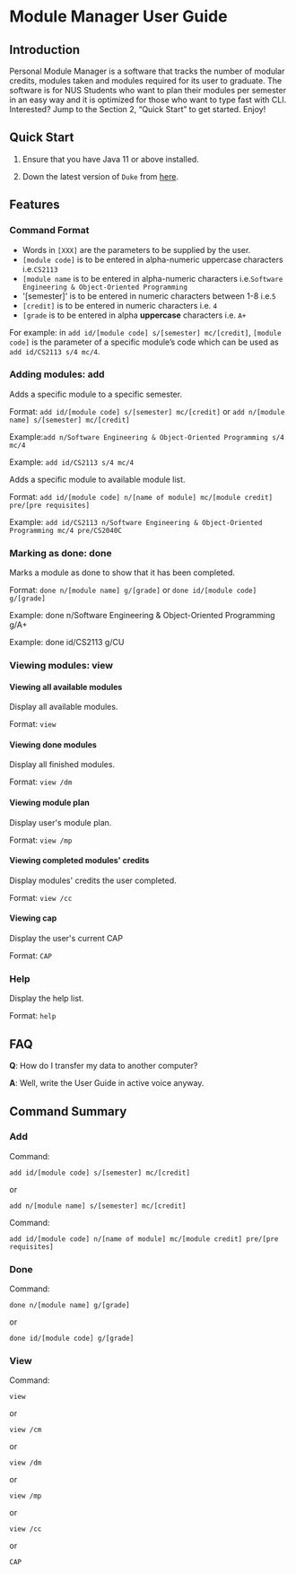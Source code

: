 # Module Manager User Guide

## Introduction

Personal Module Manager is a software that tracks the number of modular credits, modules taken and modules required 
for its user to graduate. The software is for NUS Students who want to plan their modules per semester in an easy way 
and it is optimized for those who want to type fast with CLI.
Interested? Jump to the Section 2, “Quick Start” to get started. Enjoy!

## Quick Start

1. Ensure that you have Java 11 or above installed.

2. Down the latest version of `Duke` from [here](https://github.com/AY1920S2-CS2113-T15-3/tp/releases).

## Features 

### Command Format

- Words in `[XXX]` are the parameters to be supplied by the user.
- `[module code]` is to be entered in alpha-numeric uppercase characters i.e.`CS2113`
- `[module name` is to be entered in alpha-numeric characters i.e.`Software Engineering & Object-Oriented Programming`
- '[semester]' is to be entered in numeric characters between 1-8 i.e.`5`
- `[credit]` is to be entered in numeric characters i.e. `4`
- `[grade` is to be entered in alpha **uppercase** characters i.e. `A+`


For example: in `​add id/[module code] s/[semester] mc/[credit]`, `[module code]` is the parameter of a specific 
module’s code which can be used as `add id/CS2113 s/4 mc/4`.

### Adding modules: add
Adds a specific module to a specific semester.

Format:​ 
`add id/[module code] s/[semester] mc/[credit]` or `add n/[module name] s/[semester] mc/[credit]`

Example:​ `add n/Software Engineering & Object-Oriented Programming s/4 mc/4`

Example:​ `add id/CS2113 s/4 mc/4`

Adds a specific module to available module list. 

Format:
`add id/[module code] n/[name of module] mc/[module credit] pre/[pre requisites]`

Example: `add id/CS2113 n/Software Engineering & Object-Oriented Programming mc/4 pre/CS2040C`

### Marking as done: done

Marks a module as done to show that it has been completed. 

Format:​ `done n/[module name] g/[grade]` or `done id/[module code] g/[grade]`

Example:​ done n/Software Engineering & Object-Oriented Programming g/A+

Example:​ done id/CS2113 g/CU

### Viewing modules: view

#### Viewing all available modules

Display all available modules.

Format:​ `view`

#### Viewing done modules

Display all finished modules.

Format: ​`view /dm`

#### Viewing module plan
Display user's module plan.

Format:​ `view /mp`

#### Viewing completed modules' credits
Display modules' credits the user completed.

Format: ​`view /cc`

#### Viewing cap 
Display the user's current CAP

Format: `CAP`

### Help
Display the help list.

Format: `help`

## FAQ

**Q**: How do I transfer my data to another computer? 

**A**: Well, write the User Guide in active voice anyway.

## Command Summary

### Add

Command: 

`add id/[module code] s/[semester] mc/[credit]` 

or

`add n/[module name] s/[semester] mc/[credit]`

Command:

`add id/[module code] n/[name of module] mc/[module credit] pre/[pre requisites]`

### Done

Command: 

`done n/[module name] g/[grade]` 

or 

`done id/[module code] g/[grade]`

### View

Command: 

`view`

or

`view /cm` 

or

`view /dm` 

or

`view /mp`

or 

`view /cc`

or

`CAP`

